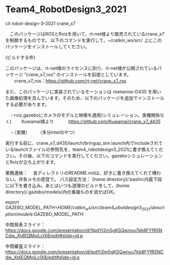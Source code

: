 # Team4_RobotDesign3_2021
cit robot-design-3-2021 crane_x7

　このパッケージはROSとRvizを用いて、rt-net様より販売されているcrane_x7を制御するものです。
以下のコマンドを実行して、~/catkin_ws/src/ 上にこのパッケージをインストールしてください。

(ビルドする件)

このパッケージは、rt-net様のライセンスに則り、rt-net様が公開されているパッケージ ”crane_x7_ros” のインストールを前提としています。
　　crane_x7_ros：https://github.com/rt-net/crane_x7_ros

また、このパッケージに実装されているモーションは realsense-D435 を用いた画像処理を含んでいます。そのため、以下のパッケージを追加でインストールする必要があります。

　・rviz,gazeboにカメラのモデルと映像を適用(シミュレーション。実機関係なく)
　　Kuwamai様より
　　　https://github.com/Kuwamai/crane_x7_d435

　・（実機）
　　（多分intelのやつ）

実行する前に、crane_x7_d435/launch/bringup_sim.launch内でincludeされているlaunchファイルの参照先を、team4_robotdesign3_2021に書き換えてください。その後、以下のコマンドを実行してください。gazeboシミュレーションとRvizが立ち上がります。

業務連絡：
　各ディレクトリのREADME.mdは、好きに書き換えてくれて構わない。共有メモの感覚で。
  パス設定方法： (home directory)/.bashrc内最下段に以下を書き込み。あとはいつも道理のビルドをして、(home directory)/.gazebo/models/内の重複ものを消せばOK。
  
  export GAZEBO_MODEL_PATH=$HOME/catkin_ws/src/team4_robotdesign3_2021/description/models:$GAZEBO_MODEL_PATH


中間発表スライド：
https://docs.google.com/presentation/d/1tpdYi2m5gKSQwnyu7kb8FYfR5NCdw_Xt4EQMoiLcIX8/edit#slide=id.p

中間審査スライド：
https://docs.google.com/presentation/d/tpdYi2m5gKSQwnyu7kb8FYfR5NCdw_Xt4EQMoiLcIX8/edit#slide=id.p
